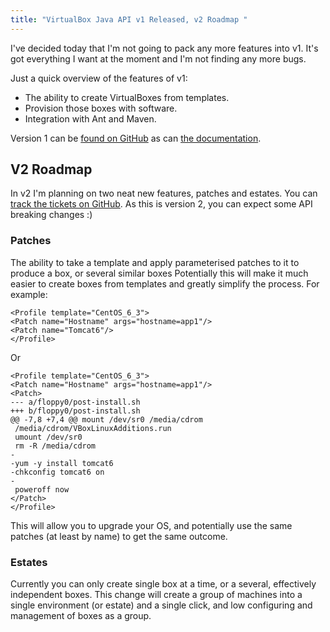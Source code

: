 ```yaml
---
title: "VirtualBox Java API v1 Released, v2 Roadmap "
---
```

<p>I've decided today that I'm not going to pack any more features into v1. It's got everything I want at the moment and I'm not finding any more bugs.</p>

<p>Just a quick overview of the features of v1:</p>

<ul>
<li>The ability to create VirtualBoxes from templates.</li>
<li>Provision those boxes with software.</li>
<li>Integration with Ant and Maven.</li>
</ul>

<p>Version 1 can be <a href="https://github.com/alexec/maven-vbox-plugin/tree/1.0.0">found on GitHub</a> as can <a href="http://alexec.github.com/maven-vbox-plugin">the documentation</a>.</p>

<h2>V2 Roadmap</h2>

<p>In v2 I'm planning on two neat new features, patches and estates. You can <a href="https://github.com/alexec/maven-vbox-plugin/issues?milestone=2">track the tickets on GitHub</a>. As this is version 2, you can expect some API breaking changes :)</p>

<h3>Patches</h3>

<p>The ability to take a template and apply parameterised patches to it to produce a box, or several similar boxes Potentially this will make it much easier to create boxes from templates and greatly simplify the process. For example:</p>

	<Profile template="CentOS_6_3">
	<Patch name="Hostname" args="hostname=app1"/>
	<Patch name="Tomcat6"/>
	</Profile>

Or

	<Profile template="CentOS_6_3">
	<Patch name="Hostname" args="hostname=app1"/>
	<Patch>
	--- a/floppy0/post-install.sh
	+++ b/floppy0/post-install.sh
	@@ -7,8 +7,4 @@ mount /dev/sr0 /media/cdrom
	 /media/cdrom/VBoxLinuxAdditions.run
	 umount /dev/sr0
	 rm -R /media/cdrom
	-
	-yum -y install tomcat6
	-chkconfig tomcat6 on
	-
	 poweroff now
	</Patch>
	</Profile>

<p>This will allow you to upgrade your OS, and potentially use the same patches (at least by name) to get the same outcome.</p>

<h3>Estates</h3>

<p>Currently you can only create single box at a time, or a several, effectively independent boxes. This change will create a group of machines into a single environment (or estate) and a single click, and low configuring and management of boxes as a group.<p>
